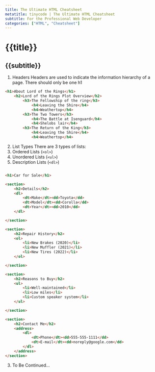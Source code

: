 ```yaml
---
title: The Ultimate HTML Cheatsheet
metatitle: tinycode | The Ultimate HTML Cheatsheet
subtitle: For the Professional Web Developer
categories: ["HTML", "Cheatsheet"]
---
```


# {{title}}
## {{subtitle}}

1. Headers
Headers are used to indicate the information hierarchy of a page. There should only be one h1

```html
<h1>About Lord of the Rings</h1>
    <h2>Lord of the Rings Plot Overview</h2>
        <h3>The Fellowship of the ring</h3>
            <h4>Leaving the Shire</h4>
            <h4>Weathertop</h4>
        <h3>The Two Towers</h3>
            <h4>The Battle at Isenguard</h4>
            <h4>Shelobs lair</h4>        
        <h3>The Return of the King</h3>
            <h4>Leaving the Shire</h4>
            <h4>Weathertop</h4>        
```

2. List Types
There are 3 types of lists:
1. Ordered Lists (`<ol>`)
2. Unordered Lists (`<ul>`)
3. Description Lists (`<dl>`) 

```html

<h1>Car for Sale</h1>

<section>
    <h2>Details</h2>
    <dl>
        <dt>Make</dt><dd>Toyota</dd>
        <dt>Model</dt><dd>Corolla</dd>
        <dt>Year</dt><dd>2010</dd>  
    </dl>

</section>

<section>
    <h2>Repair History</h2>
    <ol>
        <li>New Brakes (2020)</li> 
        <li>New Muffler (2021)</li>
        <li>New Tires (2022)</li>
    </ol>

</section>

<section>
    <h2>Reasons to Buy</h2>
    <ul>
        <li>Well-maintained</li>
        <li>Low miles</li>
        <li>Custom speaker system</li>
    </ul>

</section>

<section>
    <h2>Contact Me</h2>
    <address>
        <dl>
            <dt>Phone</dt><dd>555-555-1111</dd>
            <dt>E-mail</dt><dd>noreply@google.com</dd>
        </dl>        
    </address>
</section>

```

3. To Be Continued... 